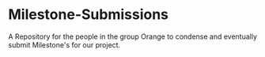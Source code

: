 # Milestone-Submissions
A Repository for the people in the group Orange to condense and eventually submit Milestone's for our project.
